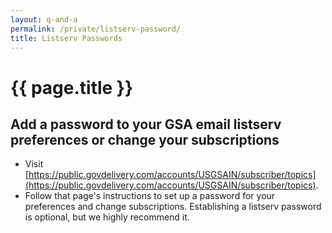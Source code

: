 ```yaml
---
layout: q-and-a
permalink: /private/listserv-password/
title: Listserv Passwords
---
```

# {{ page.title }}

## Add a password to your GSA email listserv preferences or change your subscriptions
* Visit [https://public.govdelivery.com/accounts/USGSAIN/subscriber/topics](https://public.govdelivery.com/accounts/USGSAIN/subscriber/topics).
* Follow that page's instructions to set up a password for your preferences and change subscriptions. Establishing a listserv password is optional, but we highly recommend it.
